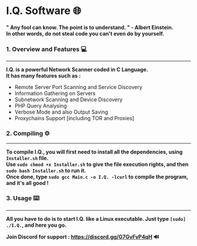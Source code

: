 # I.Q. Software 🌐

**" Any fool can know. The point is to understand. " - Albert Einstein.** <br>
**In other words, do not steal code you can't even do by yourself.** <br>

### 1. Overview and Features 💻
---

**I.Q. is a powerful Network Scanner coded in C Language.** <br>
**It has many features such as :**
  - Remote Server Port Scanning and Service Discovery
  - Information Gathering on Servers
  - Subnetwork Scanning and Device Discovery
  - PHP Query Analysing
  - Verbose Mode and also Output Saving
  - Proxychains Support [including TOR and Proxies]

### 2. Compiling ⚙️
---

**To compile I.Q., you will first need to install all the dependencies, using `Installer.sh` file.** <br>
**Use `sudo chmod +x Installer.sh` to give the file execution rights, and then `sudo bash Installer.sh` to run it.** <br>
**Once done, type `sudo gcc Main.c -o I.Q. -lcurl`  to compile the program, and it's all good !** <br>

### 3. Usage ⌨️
---

**All you have to do is to start I.Q. like a Linux executable. Just type `[sudo] ./I.Q.`, and here you go.** <br>

**Join Discord for support : https://discord.gg/G7GvFvP4qH 🔊**
